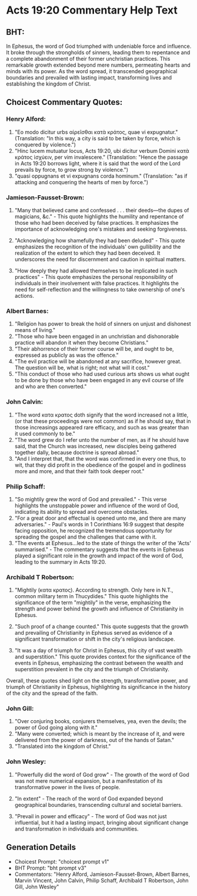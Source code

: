 # Acts 19:20 Commentary Help Text

## BHT:
In Ephesus, the word of God triumphed with undeniable force and influence. It broke through the strongholds of sinners, leading them to repentance and a complete abandonment of their former unchristian practices. This remarkable growth extended beyond mere numbers, permeating hearts and minds with its power. As the word spread, it transcended geographical boundaries and prevailed with lasting impact, transforming lives and establishing the kingdom of Christ.

## Choicest Commentary Quotes:
### Henry Alford:
1. "Eo modo dicitur urbs αἱρεῖσθαι κατὰ κράτος, quae vi expugnatur." (Translation: "In this way, a city is said to be taken by force, which is conquered by violence.")
2. "Hinc lucem mutuatur locus, Acts 19:20, ubi dicitur verbum Domini κατὰ κράτος ἰσχύειν, per vim invalescere." (Translation: "Hence the passage in Acts 19:20 borrows light, where it is said that the word of the Lord prevails by force, to grow strong by violence.")
3. "quasi oppugnans et vi expugnans corda hominum." (Translation: "as if attacking and conquering the hearts of men by force.")

### Jamieson-Fausset-Brown:
1. "Many that believed came and confessed . . . their deeds—the dupes of magicians, &c." - This quote highlights the humility and repentance of those who had been deceived by false practices. It emphasizes the importance of acknowledging one's mistakes and seeking forgiveness.

2. "Acknowledging how shamefully they had been deluded" - This quote emphasizes the recognition of the individuals' own gullibility and the realization of the extent to which they had been deceived. It underscores the need for discernment and caution in spiritual matters.

3. "How deeply they had allowed themselves to be implicated in such practices" - This quote emphasizes the personal responsibility of individuals in their involvement with false practices. It highlights the need for self-reflection and the willingness to take ownership of one's actions.

### Albert Barnes:
1) "Religion has power to break the hold of sinners on unjust and dishonest means of living."
2) "Those who have been engaged in an unchristian and dishonorable practice will abandon it when they become Christians."
3) "Their abhorrence of their former course will be, and ought to be, expressed as publicly as was the offence."
4) "The evil practice will be abandoned at any sacrifice, however great. The question will be, what is right; not what will it cost."
5) "This conduct of those who had used curious arts shows us what ought to be done by those who have been engaged in any evil course of life and who are then converted."

### John Calvin:
1. "The word κατα κρατος doth signify that the word increased not a little, (or that these proceedings were not common) as if he should say, that in those increasings appeared rare efficacy, and such as was greater than it used commonly to be."
2. "The word grew do I refer unto the number of men, as if he should have said, that the Church was increased, new disciples being gathered together dally, because doctrine is spread abroad."
3. "And I interpret that, that the word was confirmed in every one thus, to wit, that they did profit in the obedience of the gospel and in godliness more and more, and that their faith took deeper root."

### Philip Schaff:
1. "So mightily grew the word of God and prevailed." - This verse highlights the unstoppable power and influence of the word of God, indicating its ability to spread and overcome obstacles.
2. "For a great door and effectual is opened unto me, and there are many adversaries." - Paul's words in 1 Corinthians 16:9 suggest that despite facing opposition, he recognized the tremendous opportunity for spreading the gospel and the challenges that came with it.
3. "The events at Ephesus...led to the state of things the writer of the 'Acts' summarised." - The commentary suggests that the events in Ephesus played a significant role in the growth and impact of the word of God, leading to the summary in Acts 19:20.

### Archibald T Robertson:
1. "Mightily (κατα κρατος). According to strength. Only here in N.T., common military term in Thucydides." This quote highlights the significance of the term "mightily" in the verse, emphasizing the strength and power behind the growth and influence of Christianity in Ephesus.

2. "Such proof of a change counted." This quote suggests that the growth and prevailing of Christianity in Ephesus served as evidence of a significant transformation or shift in the city's religious landscape.

3. "It was a day of triumph for Christ in Ephesus, this city of vast wealth and superstition." This quote provides context for the significance of the events in Ephesus, emphasizing the contrast between the wealth and superstition prevalent in the city and the triumph of Christianity.

Overall, these quotes shed light on the strength, transformative power, and triumph of Christianity in Ephesus, highlighting its significance in the history of the city and the spread of the faith.

### John Gill:
1. "Over conjuring books, conjurers themselves, yea, even the devils; the power of God going along with it." 
2. "Many were converted; which is meant by the increase of it, and were delivered from the power of darkness, out of the hands of Satan."
3. "Translated into the kingdom of Christ."

### John Wesley:
1. "Powerfully did the word of God grow" - The growth of the word of God was not mere numerical expansion, but a manifestation of its transformative power in the lives of people. 

2. "In extent" - The reach of the word of God expanded beyond geographical boundaries, transcending cultural and societal barriers. 

3. "Prevail in power and efficacy" - The word of God was not just influential, but it had a lasting impact, bringing about significant change and transformation in individuals and communities.


## Generation Details
- Choicest Prompt: "choicest prompt v1"
- BHT Prompt: "bht prompt v3"
- Commentators: "Henry Alford, Jamieson-Fausset-Brown, Albert Barnes, Marvin Vincent, John Calvin, Philip Schaff, Archibald T Robertson, John Gill, John Wesley"
